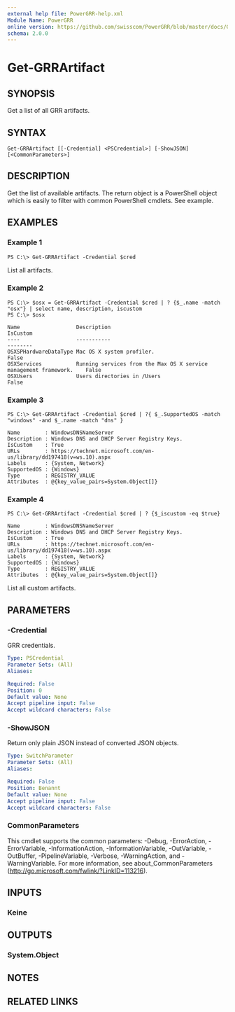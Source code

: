 ```yaml
---
external help file: PowerGRR-help.xml
Module Name: PowerGRR
online version: https://github.com/swisscom/PowerGRR/blob/master/docs/Get-GRRArtifact.md
schema: 2.0.0
---
```


# Get-GRRArtifact

## SYNOPSIS
Get a list of all GRR artifacts.

## SYNTAX

```
Get-GRRArtifact [[-Credential] <PSCredential>] [-ShowJSON] [<CommonParameters>]
```

## DESCRIPTION
Get the list of available artifacts. The return object is a PowerShell object
which is easily to filter with common PowerShell cmdlets. See example.

## EXAMPLES

### Example 1
```
PS C:\> Get-GRRArtifact -Credential $cred
```

List all artifacts.

### Example 2
```
PS C:\> $osx = Get-GRRArtifact -Credential $cred | ? {$_.name -match "osx"} | select name, description, iscustom
PS C:\> $osx

Name                  Description                                                      IsCustom
----                  -----------                                                      --------
OSXSPHardwareDataType Mac OS X system profiler.                                           False
OSXServices           Running services from the Max OS X service management framework.    False
OSXUsers              Users directories in /Users                                         False
```

### Example 3
```
PS C:\> Get-GRRArtifact -Credential $cred | ?{ $_.SupportedOS -match "windows" -and $_.name -match "dns" }

Name        : WindowsDNSNameServer
Description : Windows DNS and DHCP Server Registry Keys.
IsCustom    : True
URLs        : https://technet.microsoft.com/en-us/library/dd197418(v=ws.10).aspx
Labels      : {System, Network}
SupportedOS : {Windows}
Type        : REGISTRY_VALUE
Attributes  : @{key_value_pairs=System.Object[]}
```

### Example 4
```
PS C:\> Get-GRRArtifact -Credential $cred | ? {$_iscustom -eq $true}

Name        : WindowsDNSNameServer
Description : Windows DNS and DHCP Server Registry Keys.
IsCustom    : True
URLs        : https://technet.microsoft.com/en-us/library/dd197418(v=ws.10).aspx
Labels      : {System, Network}
SupportedOS : {Windows}
Type        : REGISTRY_VALUE
Attributes  : @{key_value_pairs=System.Object[]}
```

List all custom artifacts.

## PARAMETERS

### -Credential
GRR credentials.

```yaml
Type: PSCredential
Parameter Sets: (All)
Aliases:

Required: False
Position: 0
Default value: None
Accept pipeline input: False
Accept wildcard characters: False
```

### -ShowJSON
Return only plain JSON instead of converted JSON objects.

```yaml
Type: SwitchParameter
Parameter Sets: (All)
Aliases:

Required: False
Position: Benannt
Default value: None
Accept pipeline input: False
Accept wildcard characters: False
```

### CommonParameters
This cmdlet supports the common parameters: -Debug, -ErrorAction, -ErrorVariable, -InformationAction, -InformationVariable, -OutVariable, -OutBuffer, -PipelineVariable, -Verbose, -WarningAction, and -WarningVariable. For more information, see about_CommonParameters (http://go.microsoft.com/fwlink/?LinkID=113216).

## INPUTS

### Keine

## OUTPUTS

### System.Object

## NOTES

## RELATED LINKS
